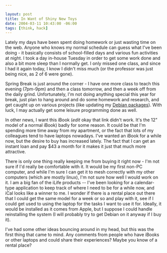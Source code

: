 ```yaml
--- 

layout: post
title: In Want of Shiny New Toys
date: 2004-03-11 10:43:00 -06:00
tags: [think, hack]
---
```

Lately my days have been spent doing homework or just wasting time on the web.   Anyone who knows my normal schedule can guess what I've been doing - it basically consists of school-filled days and various fun activities at night.  I took a day in-house Tuesday in order to get some work done and also a bit more sleep than I normally get.  I only missed one class, and since I had it again today, I know I didn't miss much (or the professor was just being nice, as 2 of 6 were gone).

Spring Break is just around the corner - I have one more class to teach this evening (7pm-9pm) and then a class tomorrow, and then a week off from the daily grind.  Unfortunately, I'm not doing anything special this year for break, just plan to hang around and do some homework and research, and get caught up on various projects (like updating my <a href="http://qa.debian.org/developer.php?login=jamuraa@debian.org">Debian packages</a>).   With luck, I may actually get some leisure programming done as well.

In other news, I want this iBook (*edit* okay that link didn't work. It's the 12" model of a normal iBook) badly for some reason.  It could be that I'm spending more time away from my apartment, or the fact that lots of my colleagues tend to have laptops nowadays.  I've wanted an iBook for a while now, but the desire to buy has increased lately.  The fact that I can get an instant loan and pay $43 a month for it makes it just that much more attractive.

There is only one thing really keeping me from buying it right now - I'm not sure if I'd really be comfortable with it.  It would be my first non-PC computer, and while I'm sure I can get it to mesh correctly with my other computers (which are mostly linux), I'm not sure how well I would work on it.  I am a big fan of the iLife products -- I've been looking for a calendar-type application to keep track of where I need to be for a while now, and iCal looks like a winner to me.  I wonder if there is a rental place out there that I could get the same model for a week or so and play with it, see if I could get used to using the laptop for the tasks I want to use it for.  Ideally, it would be installed as it comes from Apple, but I suppose I could handle reinstalling the system (I will probably try to get Debian on it anyway if I buy it).

I've had some other ideas bouncing around in my head, but this was the first thing that came to mind.  Any comments from people who have iBooks or other laptops and  could share their experiences?  Maybe you know of a rental place?
